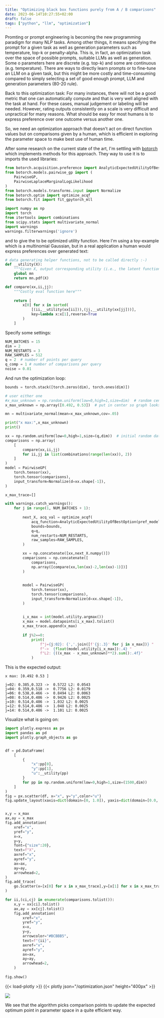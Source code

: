 ```yaml
---
title: "Optimizing black box functions purely from A / B comparisons"
date: 2023-06-14T10:27:55+02:00
draft: false
tags: ["python", "llm", "optimization"]
---
```


Promting or prompt engineering is becoming the new programming paradigm for many NLP tasks. Among other things, it means specifying the prompt for a given task as well as generation parameters such as temperature, top-k or penalty-alpha. This is, in fact, an optimization task over the space of possible prompts, suitable LLMs as well as generation. Some o parameters here are discrete (e.g. top-k) and some are continuous (e.g. temperature). There are ways to directly learn prompts or to fine-tune an LLM on a given task, but this might be more costly and time-consuming compared to simply selecting a set of good enough prompt, LLM and generation parameters (80-20 rule). 

Back to this optimization task: For many instances, there will not be a good metric that one can automatically compute and that is very well aligned with the task at hand. For these cases, manual judgement or labeling will be needed. However, rating outputs consistently on a scale is very difficult and unpractical for many reasons. What should be easy for most humans is to express preference over one outcome versus another one.

So, we need an optimization approach that doesn't act on direct function values but on comparisons given by a human, which is efficient in exploring the parameter space to make best use of human time. 

After some research on the current state of the art, I'm settling with [botorch](https://botorch.org/) which implements methods for this approach. They way to use it is to imports the used libraries:

```python
from botorch.acquisition.preference import AnalyticExpectedUtilityOfBestOption
from botorch.models.pairwise_gp import (
    PairwiseGP, 
    PairwiseLaplaceMarginalLogLikelihood
)
from botorch.models.transforms.input import Normalize
from botorch.optim import optimize_acqf
from botorch.fit import fit_gpytorch_mll

import numpy as np
import torch
from itertools import combinations
from scipy.stats import multivariate_normal
import warnings
warnings.filterwarnings('ignore')
````

and to give the to be optimized utility function. Here I'm using a toy-example which is a multinomial Gaussian, but in a real application a human would express preferences over generated text:


```python
# data generating helper functions, not to be called directly :-)
def __utility(X):
    """Given X, output corresponding utility (i.e., the latent function)"""
    global mn
    return mn.pdf(X)

def compare(xx,ii,jj):
    """Costly eval function here"""
    
    return [
        x[0] for x in sorted(
            [(ii,__utility(xx[ii])),(jj,__utility(xx[jj]))],
            key=lambda x:x[1],reverse=True
        )
    ]
```


Specify some settings:

```python
NUM_BATCHES = 15
dim = 2
NUM_RESTARTS = 3
RAW_SAMPLES = 512
q = 2  # number of points per query
q_comp = 1 # number of comparisons per query
noise = 0.01
```

And run the optimization loop:

```python
bounds = torch.stack([torch.zeros(dim), torch.ones(dim)])

# user either one
#x_max_unknown = np.random.uniform(low=0,high=1,size=dim)  # random center point
x_max_unknown = np.array([0.492, 0.53])  # put in center so graph looks nice

mn = multivariate_normal(mean=x_max_unknown,cov=.05)

print("x max:",x_max_unknown)
print()

xx = np.random.uniform(low=0,high=1,size=(q,dim))  # initial random dataset
comparisons = np.array(
    [
        compare(xx,ii,jj)
        for ii,jj in list(combinations(range(len(xx)), 2))
    ]
)
model = PairwiseGP(
    torch.tensor(xx),
    torch.tensor(comparisons),
    input_transform=Normalize(d=xx.shape[-1]),
)

x_max_trace=[]

with warnings.catch_warnings():
    for j in range(1, NUM_BATCHES + 1):
        
        next_X, acq_val = optimize_acqf(
            acq_function=AnalyticExpectedUtilityOfBestOption(pref_model=model),
            bounds=bounds,
            q=q,
            num_restarts=NUM_RESTARTS,
            raw_samples=RAW_SAMPLES,
        )

        xx = np.concatenate([xx,next_X.numpy()])
        comparisons = np.concatenate([
            comparisons, 
            np.array([compare(xx,len(xx)-2,len(xx)-1)])]
        )
        
        
        model = PairwiseGP(
            torch.tensor(xx),
            torch.tensor(comparisons),
            input_transform=Normalize(d=xx.shape[-1]),
        )        
        
        
        i_x_max = int(model.utility.argmax())
        x_max = model.datapoints[i_x_max].tolist()
        x_max_trace.append(x_max)
        
        if j%2==0:
            print(
                f"j={j:02}: {','.join([f'{j:.3}' for j in x_max])} "
                f"->  {float(model.utility[i_x_max]):.4} "
                f"L2: {((x_max - x_max_unknown)**2).sum():.4f}"
            )
```

This is the expected output:

```verbose
x max: [0.492 0.53 ]

j=02: 0.385,0.323 ->  0.5722 L2: 0.0543
j=04: 0.359,0.518 ->  0.7756 L2: 0.0179
j=06: 0.538,0.466 ->  0.8494 L2: 0.0063
j=08: 0.514,0.486 ->  0.9426 L2: 0.0025
j=10: 0.514,0.486 ->  1.032 L2: 0.0025
j=12: 0.514,0.486 ->  1.048 L2: 0.0025
j=14: 0.514,0.486 ->  1.101 L2: 0.0025
```

Visualize what is going on:

```python
import plotly.express as px
import pandas as pd
import plotly.graph_objects as go


df = pd.DataFrame(
    [
        {
            "x":pp[0],
            "y":pp[1],
            "u":__utility(pp)
        }
        for pp in np.random.uniform(low=0,high=1,size=(1500,dim))
    ]
)
fig = px.scatter(df, x="x", y="y",color="u")
fig.update_layout(xaxis=dict(domain=[0, 1.0]), yaxis=dict(domain=[0.0, 1.0]))


x,y = x_max
ax,ay = x_max
fig.add_annotation(
    xref="x",
    yref="y",
    x=x,
    y=y,
    font={"size":20},
    text=f"X",
    axref="x",
    ayref="y",
    ax=ax,
    ay=ay,
    arrowhead=2,
)
fig.add_trace(
    go.Scatter(x=[x[0] for x in x_max_trace],y=[x[1] for x in x_max_trace],mode="lines",name="opt path",line={"width":5})
)

for ii,(ci,cj) in enumerate(comparisons.tolist()):
    x,y = xx[ci].tolist()
    ax,ay = xx[cj].tolist()
    fig.add_annotation(
        xref="x",
        yref="y",
        x=x,
        y=y,
        arrowcolor="#BCBBB5",
        text=f"{ii}",
        axref="x",
        ayref="y",
        ax=ax,
        ay=ay,
        arrowhead=2,
    )
    
fig.show()
```

{{< load-plotly >}}
{{< plotly json="/optimization.json" height="400px" >}}

![](/optimization.jpeg)

We see that the algorithm picks comparison points to update the expected optimum point in parameter space in a quite efficient way.

